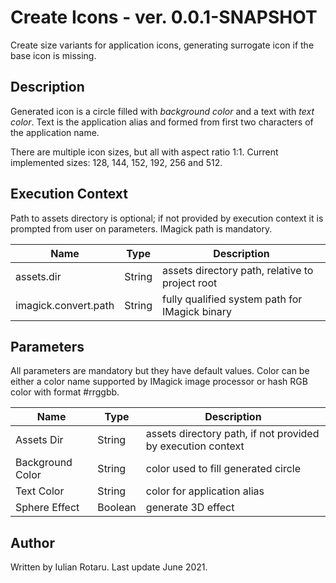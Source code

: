 # Create Icons - ver. 0.0.1-SNAPSHOT
Create size variants for application icons, generating surrogate icon if the base icon is missing.

## Description
Generated icon is a circle filled with _background color_ and a text with _text color_. Text is the application alias and formed from first two characters of the application name.

There are multiple icon sizes, but all with aspect ratio 1:1. Current implemented sizes: 128, 144, 152, 192, 256 and 512.

## Execution Context
Path to assets directory is optional; if not provided by execution context it is prompted from user on parameters. IMagick path is mandatory. 
 
| Name                 | Type   | Description |
|----------------------|--------|-------------------------------------------------|
| assets.dir           | String | assets directory path, relative to project root |  
| imagick.convert.path | String | fully qualified system path for IMagick binary |

## Parameters
All parameters are mandatory but they have default values. Color can be either a color name supported by IMagick image processor or hash RGB color with format #rrggbb.

| Name             | Type    | Description |
|------------------|---------|-------------------------------------------------------------|
| Assets Dir       | String  | assets directory path, if not provided by execution context | 
| Background Color | String  | color used to fill generated circle |
| Text Color       | String  | color for application alias |
| Sphere Effect    | Boolean | generate 3D effect |

## Author
Written by Iulian Rotaru. Last update June 2021.
